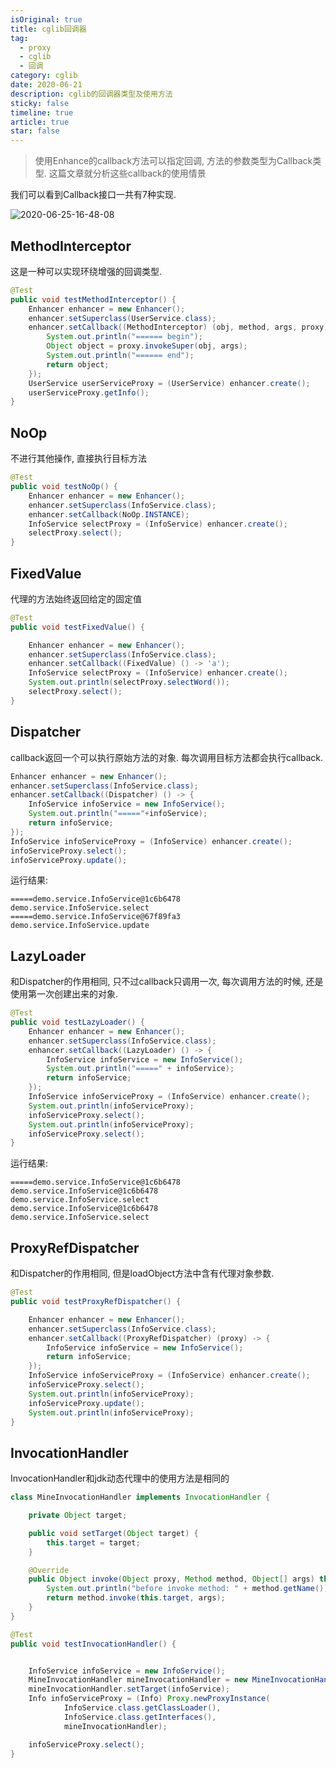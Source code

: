 ```yaml
---
isOriginal: true
title: cglib回调器
tag:
  - proxy
  - cglib
  - 回调
category: cglib
date: 2020-06-21
description: cglib的回调器类型及使用方法
sticky: false
timeline: true
article: true
star: false
---
```


> 使用Enhance的callback方法可以指定回调, 方法的参数类型为Callback类型. 这篇文章就分析这些callback的使用情景

我们可以看到Callback接口一共有7种实现.

![2020-06-25-16-48-08](https://tech.nikolazhang.top/2020-06-25-16-48-08.png)

## MethodInterceptor

这是一种可以实现环绕增强的回调类型.

```java
@Test
public void testMethodInterceptor() {
    Enhancer enhancer = new Enhancer();
    enhancer.setSuperclass(UserService.class);
    enhancer.setCallback((MethodInterceptor) (obj, method, args, proxy) -> {
        System.out.println("====== begin");
        Object object = proxy.invokeSuper(obj, args);
        System.out.println("====== end");
        return object;
    });
    UserService userServiceProxy = (UserService) enhancer.create();
    userServiceProxy.getInfo();
}
```

## NoOp

不进行其他操作, 直接执行目标方法

```java
@Test
public void testNoOp() {
    Enhancer enhancer = new Enhancer();
    enhancer.setSuperclass(InfoService.class);
    enhancer.setCallback(NoOp.INSTANCE);
    InfoService selectProxy = (InfoService) enhancer.create();
    selectProxy.select();
}
```

## FixedValue

代理的方法始终返回给定的固定值

```java
@Test
public void testFixedValue() {

    Enhancer enhancer = new Enhancer();
    enhancer.setSuperclass(InfoService.class);
    enhancer.setCallback((FixedValue) () -> 'a');
    InfoService selectProxy = (InfoService) enhancer.create();
    System.out.println(selectProxy.selectWord());
    selectProxy.select();
}
```

## Dispatcher

callback返回一个可以执行原始方法的对象.
每次调用目标方法都会执行callback.

```java
Enhancer enhancer = new Enhancer();
enhancer.setSuperclass(InfoService.class);
enhancer.setCallback((Dispatcher) () -> {
    InfoService infoService = new InfoService();
    System.out.println("====="+infoService);
    return infoService;
});
InfoService infoServiceProxy = (InfoService) enhancer.create();
infoServiceProxy.select();
infoServiceProxy.update();
```

运行结果:

```
=====demo.service.InfoService@1c6b6478
demo.service.InfoService.select
=====demo.service.InfoService@67f89fa3
demo.service.InfoService.update
```

## LazyLoader

和Dispatcher的作用相同, 只不过callback只调用一次, 每次调用方法的时候, 还是使用第一次创建出来的对象.

```java
@Test
public void testLazyLoader() {
    Enhancer enhancer = new Enhancer();
    enhancer.setSuperclass(InfoService.class);
    enhancer.setCallback((LazyLoader) () -> {
        InfoService infoService = new InfoService();
        System.out.println("=====" + infoService);
        return infoService;
    });
    InfoService infoServiceProxy = (InfoService) enhancer.create();
    System.out.println(infoServiceProxy);
    infoServiceProxy.select();
    System.out.println(infoServiceProxy);
    infoServiceProxy.select();
}
```

运行结果:

```
=====demo.service.InfoService@1c6b6478
demo.service.InfoService@1c6b6478
demo.service.InfoService.select
demo.service.InfoService@1c6b6478
demo.service.InfoService.select
```

## ProxyRefDispatcher

和Dispatcher的作用相同, 但是loadObject方法中含有代理对象参数.

```java
@Test
public void testProxyRefDispatcher() {

    Enhancer enhancer = new Enhancer();
    enhancer.setSuperclass(InfoService.class);
    enhancer.setCallback((ProxyRefDispatcher) (proxy) -> {
        InfoService infoService = new InfoService();
        return infoService;
    });
    InfoService infoServiceProxy = (InfoService) enhancer.create();
    infoServiceProxy.select();
    System.out.println(infoServiceProxy);
    infoServiceProxy.update();
    System.out.println(infoServiceProxy);
}
```

## InvocationHandler

InvocationHandler和jdk动态代理中的使用方法是相同的

```java
class MineInvocationHandler implements InvocationHandler {

    private Object target;

    public void setTarget(Object target) {
        this.target = target;
    }

    @Override
    public Object invoke(Object proxy, Method method, Object[] args) throws Throwable {
        System.out.println("before invoke method: " + method.getName());
        return method.invoke(this.target, args);
    }
}

@Test
public void testInvocationHandler() {


    InfoService infoService = new InfoService();
    MineInvocationHandler mineInvocationHandler = new MineInvocationHandler();
    mineInvocationHandler.setTarget(infoService);
    Info infoServiceProxy = (Info) Proxy.newProxyInstance(
            InfoService.class.getClassLoader(),
            InfoService.class.getInterfaces(),
            mineInvocationHandler);

    infoServiceProxy.select();
}

```
